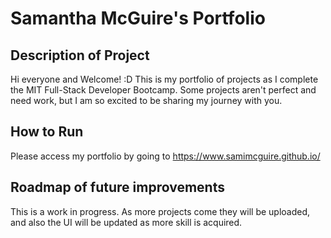 # Samantha McGuire's Portfolio

## Description of Project

Hi everyone and Welcome! :D This is my portfolio of projects as I complete the MIT Full-Stack Developer Bootcamp. Some projects aren't perfect and need work, but I am so excited to be sharing my journey with you.

## How to Run

Please access my portfolio by going to https://www.samimcguire.github.io/

## Roadmap of future improvements

This is a work in progress. As more projects come they will be uploaded, and also the UI will be updated as more skill is acquired.

